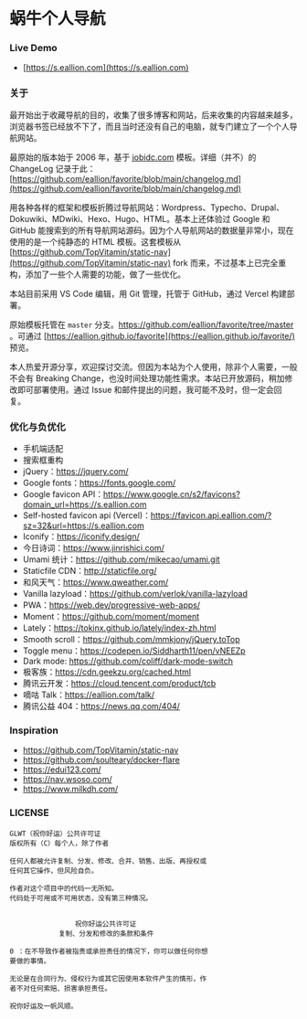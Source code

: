 # 蜗牛个人导航

### Live Demo

- [https://s.eallion.com](https://s.eallion.com)

### 关于

最开始出于收藏导航的目的，收集了很多博客和网站，后来收集的内容越来越多，浏览器书签已经放不下了，而且当时还没有自己的电脑，就专门建立了一个个人导航网站。

最原始的版本始于 2006 年，基于 [jobidc.com](http://eallion.jobidc.com/) 模板。详细（并不）的 ChangeLog 记录于此：[https://github.com/eallion/favorite/blob/main/changelog.md](https://github.com/eallion/favorite/blob/main/changelog.md)

用各种各样的框架和模板折腾过导航网站：Wordpress、Typecho、Drupal、Dokuwiki、MDwiki、Hexo、Hugo、HTML。基本上还体验过 Google 和 GitHub 能搜索到的所有导航网站源码。因为个人导航网站的数据量非常小，现在使用的是一个纯静态的 HTML 模板。这套模板从 [https://github.com/TopVitamin/static-nav](https://github.com/TopVitamin/static-nav) fork 而来，不过基本上已完全重构，添加了一些个人需要的功能，做了一些优化。

本站目前采用 VS Code 编辑，用 Git 管理，托管于 GitHub，通过 Vercel 构建部署。

原始模板托管在 `master` 分支。<https://github.com/eallion/favorite/tree/master> 。可通过  [https://eallion.github.io/favorite](https://eallion.github.io/favorite/) 预览。

本人热爱开源分享，欢迎探讨交流。但因为本站为个人使用，除非个人需要，一般不会有 Breaking Change，也没时间处理功能性需求。本站已开放源码，稍加修改即可部署使用。通过 Issue 和邮件提出的问题，我可能不及时，但一定会回复。

### 优化与负优化

- 手机端适配
- 搜索框重构
- jQuery：<https://jquery.com/>
- Google fonts：<https://fonts.google.com/>
- Google favicon API：<https://www.google.cn/s2/favicons?domain_url=https://s.eallion.com>
- Self-hosted favicon api (Vercel)：<https://favicon.api.eallion.com/?sz=32&url=https://s.eallion.com>
- Iconify：<https://iconify.design/>
- 今日诗词：<https://www.jinrishici.com/>
- Umami 统计：<https://github.com/mikecao/umami.git>
- Staticfile CDN：<http://staticfile.org/>
- 和风天气：<https://www.qweather.com/>
- Vanilla lazyload：<https://github.com/verlok/vanilla-lazyload>
- PWA：<https://web.dev/progressive-web-apps/>
- Moment：<https://github.com/moment/moment>
- Lately：<https://tokinx.github.io/lately/index-zh.html>
- Smooth scroll：<https://github.com/mmkjony/jQuery.toTop>
- Toggle menu：<https://codepen.io/Siddharth11/pen/vNEEZp>
- Dark mode: <https://github.com/coliff/dark-mode-switch>
- 极客族：<https://cdn.geekzu.org/cached.html>
- 腾讯云开发：<https://cloud.tencent.com/product/tcb>
- 嘀咕 Talk：<https://eallion.com/talk/>
- 腾讯公益 404：<https://news.qq.com/404/>

### Inspiration

- <https://github.com/TopVitamin/static-nav>
- <https://github.com/soulteary/docker-flare>
- <https://edui123.com/>
- <https://nav.wsoso.com/>
- <https://www.milkdh.com/>

### LICENSE

```
GLWT（祝你好运）公共许可证
版权所有（C）每个人，除了作者

任何人都被允许复制、分发、修改、合并、销售、出版、再授权或
任何其它操作，但风险自负。

作者对这个项目中的代码一无所知。
代码处于可用或不可用状态，没有第三种情况。


                祝你好运公共许可证
            复制、分发和修改的条款和条件

0 ：在不导致作者被指责或承担责任的情况下，你可以做任何你想
要做的事情。

无论是在合同行为、侵权行为或其它因使用本软件产生的情形，作
者不对任何索赔、损害承担责任。

祝你好运及一帆风顺。
```
